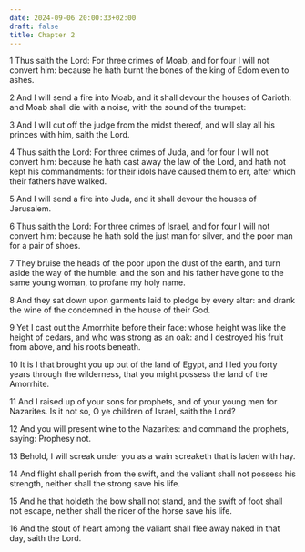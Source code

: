 ```yaml
---
date: 2024-09-06 20:00:33+02:00
draft: false
title: Chapter 2
---
```




1 Thus saith the Lord: For three crimes of Moab, and for four I will not convert him: because he hath burnt the bones of the king of Edom even to ashes.

2 And I will send a fire into Moab, and it shall devour the houses of Carioth: and Moab shall die with a noise, with the sound of the trumpet:

3 And I will cut off the judge from the midst thereof, and will slay all his princes with him, saith the Lord.

4 Thus saith the Lord: For three crimes of Juda, and for four I will not convert him: because he hath cast away the law of the Lord, and hath not kept his commandments: for their idols have caused them to err, after which their fathers have walked.

5 And I will send a fire into Juda, and it shall devour the houses of Jerusalem.

6 Thus saith the Lord: For three crimes of Israel, and for four I will not convert him: because he hath sold the just man for silver, and the poor man for a pair of shoes.

7 They bruise the heads of the poor upon the dust of the earth, and turn aside the way of the humble: and the son and his father have gone to the same young woman, to profane my holy name.

8 And they sat down upon garments laid to pledge by every altar: and drank the wine of the condemned in the house of their God.

9 Yet I cast out the Amorrhite before their face: whose height was like the height of cedars, and who was strong as an oak: and I destroyed his fruit from above, and his roots beneath.

10 It is I that brought you up out of the land of Egypt, and I led you forty years through the wilderness, that you might possess the land of the Amorrhite.

11 And I raised up of your sons for prophets, and of your young men for Nazarites. Is it not so, O ye children of Israel, saith the Lord?

12 And you will present wine to the Nazarites: and command the prophets, saying: Prophesy not.

13 Behold, I will screak under you as a wain screaketh that is laden with hay.

14 And flight shall perish from the swift, and the valiant shall not possess his strength, neither shall the strong save his life.

15 And he that holdeth the bow shall not stand, and the swift of foot shall not escape, neither shall the rider of the horse save his life.

16 And the stout of heart among the valiant shall flee away naked in that day, saith the Lord.

